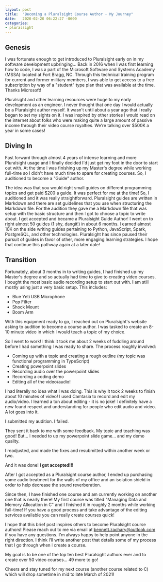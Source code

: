 ```yaml
---
layout: post
title:  "Becoming a Pluralsight Course Author - My Journey"
date:   2020-02-20 06:22:27 -0600
categories:
- pluralsight
---
```


## Genesis
I was fortunate enough to get introduced to Pluralsight early on in my software development upbringing... Back in 2016 when I was first learning how to code, I was a part of the Microsoft Software and Systems Academy (MSSA) located at Fort Bragg, NC. Through this technical training program for current and former military members, I was able to get access to a free subscription by way of a "student" type plan that was available at the time. Thanks Microsoft!

Pluralsight and other learning resources were huge to my early development as an engineer. I never thought that one day I would actually be a Pluralsight author myself. It wasn't until about a year ago that I really began to set my sights on it. I was inspired by other stories I would read on the internet about folks who were making quite a large amount of passive income through their video course royalties. We're talking over $500K a year in some cases!

## Diving In
Fast forward through almost 4 years of intense learning and more Pluralsight usage and I finally decided I'd just get my foot in the door to start out with. At the time I was finishing up my Master's degree while working full-time so I didn't have much time to spare for creating courses. So, I auditioned to become a "Guide" author.

The idea was that you would right small guides on different programming topics and get paid $200 a guide. It was perfect for me at the time! So, I auditioned and it was really straightforward. Pluralsight guides are written in Markdown and there are set guidelines that you use when structuring the Markdown file. For the audition they gave me a Markdown file that was setup with the basic structure and then I got to choose a topic to write about. I got accepted and became a Pluralsight Guide Author! I went on to right almost 50 guides (1 shy, dangit!) in about 6 months. I earned almost 10K on the side writing guides pertaining to Python, JavaScript, Spark, PostgreSQL, and other technologies. Pluralsight has since paused their pursuit of guides in favor of other, more engaging learning strategies. I hope that continue this pathway again at a later date!

## Transition
Fortunately, about 3 months in to writing guides, I had finished up my Master's degree and so actually had time to give to creating video courses. I bought the most basic audio recording setup to start out with. I am still mostly using just a very basic setup. This includes:

- Blue Yeti USB Microphone
- Pop Filter
- Shock Mount
- Boom Arm

With this equipment ready to go, I reached out on Pluralsight's website asking to audition to become a course author. I was tasked to create an 8-10 minute video in which I would teach a topic of my choice.

So I went to work! I think it took me about 2 weeks of fuddling around before I had something I was ready to share. The process roughly involved:

- Coming up with a topic and creating a rough outline (my topic was functional programming in TypeScript)
- Creating powerpoint slides
- Recording audio over the powerpoint slides
- Recording a coding demo
- Editing all of the video/audio!

I had literally no idea what I was doing. This is why it took 2 weeks to finish about 10 minutes of video! I used Camtasia to record and edit my audio/video. I learned a ton about editing - it is no joke! I definitely have a new found respect and understanding for people who edit audio and video. A lot goes into it.

I submitted my audition. I failed.

They sent it back to me with some feedback. My topic and teaching was good! But... I needed to up my powerpoint slide game... and my demo quality.

I readjusted, and made the fixes and resubmitted within another week or two.

And it was done! **I got accepted!!!**

After I got accepted as a Pluralsight course author, I ended up purchasing some audio treatment for the walls of my office and an isolation shield in order to help decrease the sound reverberation.

Since then, I have finished one course and am currently working on another one that is nearly there! My first course was titled "Managing Data and Memory Allocation in C" and I finished it in roughly 2 months while working full-time! If you have a good process and take advantage of the editing services available you can really create courses quick!

I hope that this brief post inspires others to become Pluralsight course authors! Please reach out to me via email at bennett.zachary@outlook.com if you have any questions. I'm always happy to help point anyone in the right direction. I think I'll write another post that details some of my process that I go through when I create a course.

My goal is to be one of the top ten best Pluralsight authors ever and to create over 50 video courses... 49 more to go!

Cheers and stay tuned for my next course (another course related to C) which will drop sometime in mid to late March of 2021!
